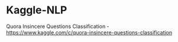 # Kaggle-NLP
Quora Insincere Questions Classification - https://www.kaggle.com/c/quora-insincere-questions-classification
